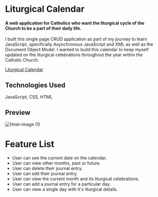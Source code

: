 # Liturgical Calendar

#### A web application for Catholics who want the liturgical cycle of the Church to be a part of their daily life. 

I built this single page CRUD application as part of my journey to learn JavaScript, specifically Asynchronous JavaScript and XML as well as the Document Object Model. I wanted to build this calendar to keep myself updated on the liturgical celebrations throughout the year within the Catholic Church.


[Liturgical Calendar](https://robacurtis.github.io/liturgical-calendar/)

## Technologies Used
  JavaScript, CSS, HTML 
  
  ## Preview


![Hnet-image (1)](https://user-images.githubusercontent.com/96838616/174200398-b6ed8a21-936f-4d88-92bd-0af91f7c4648.gif)


  
 # Feature List
 
  - User can see the current date on the calendar.
  - User can view other months, past or future.
  - User can delete their journal entry.
  - User can edit their journal entry.
  - User can view the current month and its liturgical celebrations.
  - User can add a journal entry for a particular day.
  - User can view a single day with it's liturgical details.
